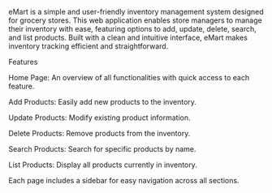 eMart is a simple and user-friendly inventory management system designed for grocery stores. This web application enables store managers to manage their inventory with ease, featuring options to add, update, delete, search, and list products. Built with a clean and intuitive interface, eMart makes inventory tracking efficient and straightforward.

Features

Home Page: An overview of all functionalities with quick access to each feature.

Add Products: Easily add new products to the inventory. 

Update Products: Modify existing product information. 

Delete Products: Remove products from the inventory.

Search Products: Search for specific products by name.

List Products: Display all products currently in inventory.

Each page includes a sidebar for easy navigation across all sections.

